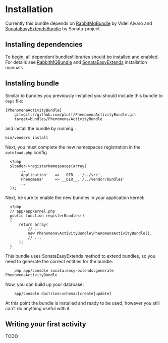 Installation
============

Currently this bundle depends on [RabbitMqBundle](https://github.com/videlalvaro/RabbitMqBundle) by Videl Alvaro and [SonataEasyExtendsBundle](https://github.com/sonata-project/SonataEasyExtendsBundle) by Sonata-project.

Installing dependencies
-----------------

To begin, all dependent bundles\libraries should be installed and enabled. For details see [RabbitMQBundle](https://github.com/videlalvaro/RabbitMqBundle/blob/master/README.md) and [SonataEasyExtends](http://sonata-project.org/bundles/easy-extends/master/doc/reference/installation.html) installation manuals

Installing bundle
-----------------

Similar to bundles you previously installed you should include this bundle to ``deps`` file:

    [PhenomenaActivityBundle]
        git=git://github.com/pluff/PhenomenaActivityBundle.git
        target=bundles/Phenomena/ActivityBundle

and install the bundle by running::

    bin/vendors install
    
Next, you must complete the new namespaces registration in the ``autoload.php`` config

```
  <?php
  $loader->registerNamespaces(array(
      ...
      'Application'   => __DIR__.'/../src',
      'Phenomena'     => __DIR__.'/../vendor/bundles'
      ...
  ));
```

Next, be sure to enable the new bundles in your application kernel:

```
  <?php
  // app/appkernel.php
  public function registerBundles()
  {
      return array(
          // ...
          new Phenomena\ActivityBundle\PhenomenaActivityBundle(),
          // ...
      );
  }
```

This bundle uses SonataEasyExtends method to extend bundles, so you need to generate the correct entities for the bundle:

```
    php app/console sonata:easy-extends:generate PhenomenaActivityBundle
```

Now, you can build up your database:

```
    app/console doctrine:schema:[create|update]
```


At this point the bundle is installed and ready to be used, however you still can't do anything useful with it.


Writing your first activity
---------------------------

TODO